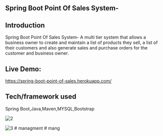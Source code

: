 
## Spring Boot Point Of Sales System-

## Introduction
Spring Boot Point Of Sales System- A multi tier system that allows a business owner to create and maintain a list of products they sell, a list of their customers and also generate sales and purchase orders for the customer and business owner. 

## Live Demo:

https://spring-boot-point-of-sales.herokuapp.com/

## Tech/framework used

Spring Boot,Java,Maven,MYSQL,Bootstrap





![2](https://user-images.githubusercontent.com/37083547/65711497-ff878880-e062-11e9-9e54-6d5ca41c0f0f.png)



![3](https://user-images.githubusercontent.com/37083547/65711545-16c67600-e063-11e9-8857-b47e35009e10.png)
#   m a n a g m e n t  
 #   m a n g  
 